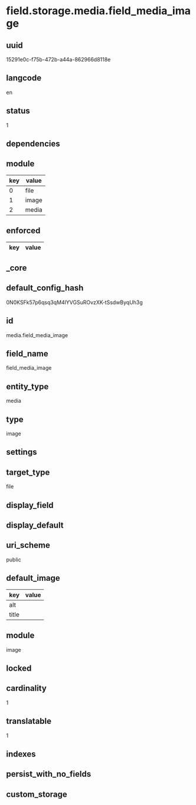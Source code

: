 # field.storage.media.field_media_image

## uuid
15291e0c-f75b-472b-a44a-862966d8118e

## langcode
en

## status
1

## dependencies

## module
|key|value|
|-|-|
|0|file|
|1|image|
|2|media|


## enforced
|key|value|
|-|-|


## _core

## default_config_hash
0N0KSFk57p6qsq3qM4lYVGSuROvzXK-tSsdwByqUh3g

## id
media.field_media_image

## field_name
field_media_image

## entity_type
media

## type
image

## settings

## target_type
file

## display_field


## display_default


## uri_scheme
public

## default_image
|key|value|
|-|-|
|alt||
|title||


## module
image

## locked


## cardinality
1

## translatable
1

## indexes


## persist_with_no_fields


## custom_storage

